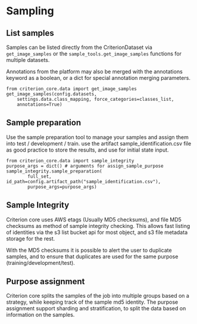 # Sampling

## List samples

Samples can be listed directly from the CriterionDataset via `get_image_samples` or the `sample_tools.get_image_samples` functions for multiple datasets.

Annotations from the platform may also be merged with the annotations keyword as a boolean, or a dict for special annotation merging parameters.

```text
from criterion_core.data import get_image_samples
get_image_samples(config.datasets, 
    settings.data.class_mapping, force_categories=classes_list,
    annotations=True)
```

## Sample preparation

Use the sample preparation tool to manage your samples and assign them into test / development / train. use the artifact sample\_identification.csv file as good practice to store the results, and use for initial state input.

```text
from criterion_core.data import sample_integrity
purpose_args = dict() # arguments for assign_sample_purpose
sample_integrity.sample_preparation(
        full_set, id_path=config.artifact_path("sample_identification.csv"),
        purpose_args=purpose_args)
```

## Sample Integrity

Criterion core uses AWS etags \(Usually MD5 checksums\), and file MD5 checksums as method of sample integrity checking. This allows fast listing of identities via the s3 list bucket api for most object, and s3 file metadata storage for the rest.

With the MD5 checksums it is possible to alert the user to duplicate samples, and to ensure that duplicates are used for the same purpose \(training/development/test\).

## Purpose assignment

Criterion core splits the samples of the job into multiple groups based on a strategy, while keeping track of the sample md5 identity. The purpose assignment support sharding and stratification, to split the data based on information on the samples.

